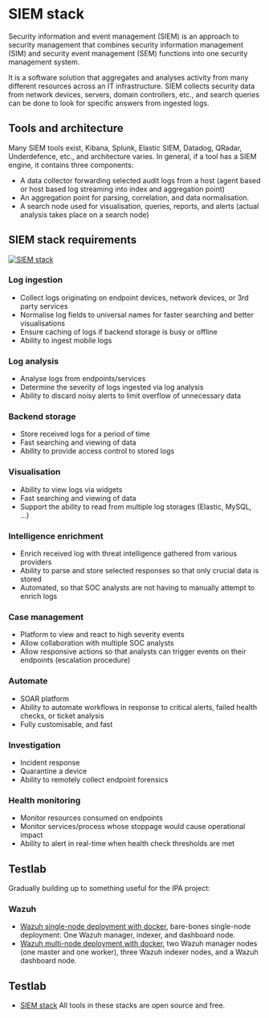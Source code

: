 # SIEM stack

Security information and event management (SIEM) is an approach to security management that combines security information management (SIM) and security event management (SEM) functions into one security management system.

It is a software solution that aggregates and analyses activity from many different resources across an IT infrastructure. SIEM collects security data from network devices, servers, domain controllers, etc., and search queries can be done to look for specific answers from ingested logs. 

## Tools and architecture

Many SIEM tools exist, Kibana, Splunk, Elastic SIEM, Datadog, QRadar, Underdefence, etc., and architecture varies. In general, if a tool has a SIEM engine, it contains three components:

* A data collector forwarding selected audit logs from a host (agent based or host based log streaming into index and aggregation point)
* An aggregation point for parsing, correlation, and data normalisation.
* A search node used for visualisation, queries, reports, and alerts (actual analysis takes place on a search node)

## SIEM stack requirements

[![SIEM stack](/_static/images/siem-stack.png)](https://socfortress.medium.com/build-your-own-siem-stack-with-open-source-tools-series-39da0f2d412a)

### Log ingestion

* Collect logs originating on endpoint devices, network devices, or 3rd party services
* Normalise log fields to universal names for faster searching and better visualisations
* Ensure caching of logs if backend storage is busy or offline
* Ability to ingest mobile logs

### Log analysis

* Analyse logs from endpoints/services
* Determine the severity of logs ingested via log analysis
* Ability to discard noisy alerts to limit overflow of unnecessary data

### Backend storage

* Store received logs for a period of time
* Fast searching and viewing of data
* Ability to provide access control to stored logs

### Visualisation

* Ability to view logs via widgets
* Fast searching and viewing of data
* Support the ability to read from multiple log storages (Elastic, MySQL, ...)

### Intelligence enrichment

* Enrich received log with threat intelligence gathered from various providers
* Ability to parse and store selected responses so that only crucial data is stored
* Automated, so that SOC analysts are not having to manually attempt to enrich logs

### Case management

* Platform to view and react to high severity events
* Allow collaboration with multiple SOC analysts
* Allow responsive actions so that analysts can trigger events on their endpoints (escalation procedure)

### Automate

* SOAR platform
* Ability to automate workflows in response to critical alerts, failed health checks, or ticket analysis
* Fully customisable, and fast

### Investigation

* Incident response
* Quarantine a device
* Ability to remotely collect endpoint forensics

### Health monitoring

* Monitor resources consumed on endpoints
* Monitor services/process whose stoppage would cause operational impact
* Ability to alert in real-time when health check thresholds are met

## Testlab

Gradually building up to something useful for the IPA project:

### Wazuh

* [Wazuh single-node deployment with docker](https://testlab.tymyrddin.dev/docs/siem/wazuh-single-node), bare-bones single-node deployment: One Wazuh manager, indexer, and dashboard node.
* [Wazuh multi-node deployment with docker](https://testlab.tymyrddin.dev/docs/siem/wazuh-multi-node), two Wazuh manager nodes (one master and one worker), three Wazuh indexer nodes, and a Wazuh dashboard node.

## Testlab

* [SIEM stack](https://testlab.tymyrddin.dev/docs/siem/readme) All tools in these stacks are open source and free. 
